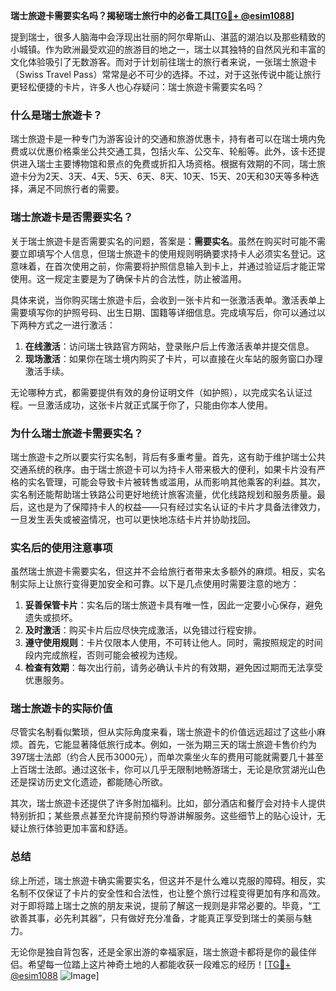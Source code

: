 **瑞士旅遊卡需要实名吗？揭秘瑞士旅行中的必备工具[[TG💪+ @esim1088](https://t.me/s/esim1088)]**

提到瑞士，很多人脑海中会浮现出壮丽的阿尔卑斯山、湛蓝的湖泊以及那些精致的小城镇。作为欧洲最受欢迎的旅游目的地之一，瑞士以其独特的自然风光和丰富的文化体验吸引了无数游客。而对于计划前往瑞士的旅行者来说，一张瑞士旅遊卡（Swiss Travel Pass）常常是必不可少的选择。不过，对于这张传说中能让旅行更轻松便捷的卡片，许多人也心存疑问：瑞士旅遊卡需要实名吗？

### 什么是瑞士旅遊卡？

瑞士旅遊卡是一种专门为游客设计的交通和旅游优惠卡，持有者可以在瑞士境内免费或以优惠价格乘坐公共交通工具，包括火车、公交车、轮船等。此外，该卡还提供进入瑞士主要博物馆和景点的免费或折扣入场资格。根据有效期的不同，瑞士旅遊卡分为2天、3天、4天、5天、6天、8天、10天、15天、20天和30天等多种选择，满足不同旅行者的需要。

### 瑞士旅遊卡是否需要实名？

关于瑞士旅遊卡是否需要实名的问题，答案是：**需要实名**。虽然在购买时可能不需要立即填写个人信息，但瑞士旅遊卡的使用规则明确要求持卡人必须实名登记。这意味着，在首次使用之前，你需要将护照信息输入到卡上，并通过验证后才能正常使用。这一规定主要是为了确保卡片的合法性，防止被滥用。

具体来说，当你购买瑞士旅遊卡后，会收到一张卡片和一张激活表单。激活表单上需要填写你的护照号码、出生日期、国籍等详细信息。完成填写后，你可以通过以下两种方式之一进行激活：

1. **在线激活**：访问瑞士铁路官方网站，登录账户后上传激活表单并提交信息。
2. **现场激活**：如果你在瑞士境内购买了卡片，可以直接在火车站的服务窗口办理激活手续。

无论哪种方式，都需要提供有效的身份证明文件（如护照），以完成实名认证过程。一旦激活成功，这张卡片就正式属于你了，只能由你本人使用。

### 为什么瑞士旅遊卡需要实名？

瑞士旅遊卡之所以要实行实名制，背后有多重考量。首先，这有助于维护瑞士公共交通系统的秩序。由于瑞士旅遊卡可以为持卡人带来极大的便利，如果卡片没有严格的实名管理，可能会导致卡片被转售或滥用，从而影响其他乘客的利益。其次，实名制还能帮助瑞士铁路公司更好地统计旅客流量，优化线路规划和服务质量。最后，这也是为了保障持卡人的权益——只有经过实名认证的卡片才具备法律效力，一旦发生丢失或被盗情况，也可以更快地冻结卡片并协助找回。

### 实名后的使用注意事项

虽然瑞士旅遊卡需要实名，但这并不会给旅行者带来太多额外的麻烦。相反，实名制实际上让旅行变得更加安全和可靠。以下是几点使用时需要注意的地方：

1. **妥善保管卡片**：实名后的瑞士旅遊卡具有唯一性，因此一定要小心保存，避免遗失或损坏。
2. **及时激活**：购买卡片后应尽快完成激活，以免错过行程安排。
3. **遵守使用规则**：卡片仅限本人使用，不可转让他人。同时，需按照规定的时间段内完成旅程，否则可能会被视为违规。
4. **检查有效期**：每次出行前，请务必确认卡片的有效期，避免因过期而无法享受优惠服务。

### 瑞士旅遊卡的实际价值

尽管实名制看似繁琐，但从实际角度来看，瑞士旅遊卡的价值远远超过了这些小麻烦。首先，它能显著降低旅行成本。例如，一张为期三天的瑞士旅遊卡售价约为397瑞士法郎（约合人民币3000元），而单次乘坐火车的费用可能就需要几十甚至上百瑞士法郎。通过这张卡，你可以几乎无限制地畅游瑞士，无论是欣赏湖光山色还是探访历史文化遗迹，都能随心所欲。

其次，瑞士旅遊卡还提供了许多附加福利。比如，部分酒店和餐厅会对持卡人提供特别折扣；某些景点甚至允许提前预约导游讲解服务。这些细节上的贴心设计，无疑让旅行体验更加丰富和舒适。

### 总结

综上所述，瑞士旅遊卡确实需要实名，但这并不是什么难以克服的障碍。相反，实名制不仅保证了卡片的安全性和合法性，也让整个旅行过程变得更加有序和高效。对于即将踏上瑞士之旅的朋友来说，提前了解这一规则是非常必要的。毕竟，“工欲善其事，必先利其器”，只有做好充分准备，才能真正享受到瑞士的美丽与魅力。

无论你是独自背包客，还是全家出游的幸福家庭，瑞士旅遊卡都将是你的最佳伴侣。希望每一位踏上这片神奇土地的人都能收获一段难忘的经历！[[TG💪+ @esim1088](https://t.me/s/esim1088) ![Image](https://i.postimg.cc/4NQfJmqS/Snipaste-2025-05-13-00-14-12.png)]